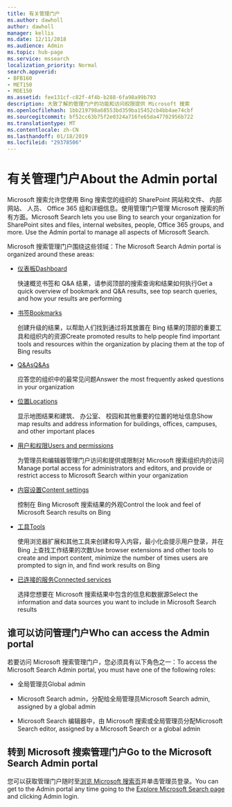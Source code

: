 ```yaml
---
title: 有关管理门户
ms.author: dawholl
author: dawholl
manager: kellis
ms.date: 12/11/2018
ms.audience: Admin
ms.topic: hub-page
ms.service: mssearch
localization_priority: Normal
search.appverid:
- BFB160
- MET150
- MOE150
ms.assetid: fee131cf-c82f-4f4b-b288-6fa98a99b793
description: 大致了解的管理门户的功能和访问权限提供 Microsoft 搜索
ms.openlocfilehash: 1bb219798a68553bd359ba15452cb4bb4ae74cbf
ms.sourcegitcommit: bf52cc63b75f2e0324a716fe65da47702956b722
ms.translationtype: MT
ms.contentlocale: zh-CN
ms.lasthandoff: 01/18/2019
ms.locfileid: "29378506"
---
```

# <a name="about-the-admin-portal"></a><span data-ttu-id="a7301-103">有关管理门户</span><span class="sxs-lookup"><span data-stu-id="a7301-103">About the Admin portal</span></span>

<span data-ttu-id="a7301-p101">Microsoft 搜索允许您使用 Bing 搜索您的组织的 SharePoint 网站和文件、 内部网站、 人员、 Office 365 组和详细信息。使用管理门户管理 Microsoft 搜索的所有方面。</span><span class="sxs-lookup"><span data-stu-id="a7301-p101">Microsoft Search lets you use Bing to search your organization for SharePoint sites and files, internal websites, people, Office 365 groups, and more. Use the Admin portal to manage all aspects of Microsoft Search.</span></span>
  
<span data-ttu-id="a7301-106">Microsoft 搜索管理门户围绕这些领域：</span><span class="sxs-lookup"><span data-stu-id="a7301-106">The Microsoft Search Admin portal is organized around these areas:</span></span>
  
- [<span data-ttu-id="a7301-107">仪表板</span><span class="sxs-lookup"><span data-stu-id="a7301-107">Dashboard</span></span>](get-insights.md)
    
    <span data-ttu-id="a7301-108">快速概览书签和 Q&A 结果，请参阅顶部的搜索查询和结果如何执行</span><span class="sxs-lookup"><span data-stu-id="a7301-108">Get a quick overview of bookmark and Q&A results, see top search queries, and how your results are performing</span></span>
    
- [<span data-ttu-id="a7301-109">书签</span><span class="sxs-lookup"><span data-stu-id="a7301-109">Bookmarks</span></span>](create-and-manage-bookmarks.md)
    
    <span data-ttu-id="a7301-110">创建升级的结果，以帮助人们找到通过将其放置在 Bing 结果的顶部的重要工具和组织内的资源</span><span class="sxs-lookup"><span data-stu-id="a7301-110">Create promoted results to help people find important tools and resources within the organization by placing them at the top of Bing results</span></span>
    
- [<span data-ttu-id="a7301-111">Q&As</span><span class="sxs-lookup"><span data-stu-id="a7301-111">Q&As</span></span>](create-and-manage-qas.md)
    
    <span data-ttu-id="a7301-112">应答您的组织中的最常见问题</span><span class="sxs-lookup"><span data-stu-id="a7301-112">Answer the most frequently asked questions in your organization</span></span>
    
- [<span data-ttu-id="a7301-113">位置</span><span class="sxs-lookup"><span data-stu-id="a7301-113">Locations</span></span>](add-a-location.md)
    
    <span data-ttu-id="a7301-114">显示地图结果和建筑、 办公室、 校园和其他重要的位置的地址信息</span><span class="sxs-lookup"><span data-stu-id="a7301-114">Show map results and address information for buildings, offices, campuses, and other important places</span></span>
    
- [<span data-ttu-id="a7301-115">用户和权限</span><span class="sxs-lookup"><span data-stu-id="a7301-115">Users and permissions</span></span>](add-users.md)
    
    <span data-ttu-id="a7301-116">为管理员和编辑器管理门户访问和提供或限制对 Microsoft 搜索组织内的访问</span><span class="sxs-lookup"><span data-stu-id="a7301-116">Manage portal access for administrators and editors, and provide or restrict access to Microsoft Search within your organization</span></span>
    
- [<span data-ttu-id="a7301-117">内容设置</span><span class="sxs-lookup"><span data-stu-id="a7301-117">Content settings</span></span>](content-settings.md)
    
    <span data-ttu-id="a7301-118">控制在 Bing Microsoft 搜索结果的外观</span><span class="sxs-lookup"><span data-stu-id="a7301-118">Control the look and feel of Microsoft Search results on Bing</span></span>
    
- [<span data-ttu-id="a7301-119">工具</span><span class="sxs-lookup"><span data-stu-id="a7301-119">Tools</span></span>](admin-portal-tools.md)
    
    <span data-ttu-id="a7301-120">使用浏览器扩展和其他工具来创建和导入内容，最小化会提示用户登录，并在 Bing 上查找工作结果的次数</span><span class="sxs-lookup"><span data-stu-id="a7301-120">Use browser extensions and other tools to create and import content, minimize the number of times users are prompted to sign in, and find work results on Bing</span></span>
    
- [<span data-ttu-id="a7301-121">已连接的服务</span><span class="sxs-lookup"><span data-stu-id="a7301-121">Connected services</span></span>](connected-services.md)
    
    <span data-ttu-id="a7301-122">选择您想要在 Microsoft 搜索结果中包含的信息和数据源</span><span class="sxs-lookup"><span data-stu-id="a7301-122">Select the information and data sources you want to include in Microsoft Search results</span></span>
    
## <a name="who-can-access-the-admin-portal"></a><span data-ttu-id="a7301-123">谁可以访问管理门户</span><span class="sxs-lookup"><span data-stu-id="a7301-123">Who can access the Admin portal</span></span>

<span data-ttu-id="a7301-124">若要访问 Microsoft 搜索管理门户，您必须具有以下角色之一：</span><span class="sxs-lookup"><span data-stu-id="a7301-124">To access the Microsoft Search Admin portal, you must have one of the following roles:</span></span>
  
- <span data-ttu-id="a7301-125">全局管理员</span><span class="sxs-lookup"><span data-stu-id="a7301-125">Global admin</span></span>
    
- <span data-ttu-id="a7301-126">Microsoft Search admin，分配给全局管理员</span><span class="sxs-lookup"><span data-stu-id="a7301-126">Microsoft Search admin, assigned by a global admin</span></span>
    
- <span data-ttu-id="a7301-127">Microsoft Search 编辑器中，由 Microsoft 搜索或全局管理员分配</span><span class="sxs-lookup"><span data-stu-id="a7301-127">Microsoft Search editor, assigned by a Microsoft Search or a global admin</span></span>
    
## <a name="go-to-the-microsoft-search-admin-portal"></a><span data-ttu-id="a7301-128">转到 Microsoft 搜索管理门户</span><span class="sxs-lookup"><span data-stu-id="a7301-128">Go to the Microsoft Search Admin portal</span></span>

<span data-ttu-id="a7301-129">您可以获取管理门户随时至[浏览 Microsoft 搜索页](https://www.bing.com/business/explore)并单击管理员登录。</span><span class="sxs-lookup"><span data-stu-id="a7301-129">You can get to the Admin portal any time going to the [Explore Microsoft Search page](https://www.bing.com/business/explore) and clicking Admin login.</span></span> 
